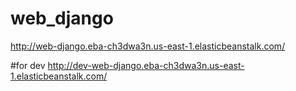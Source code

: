 # web_django
http://web-django.eba-ch3dwa3n.us-east-1.elasticbeanstalk.com/

#for dev
http://dev-web-django.eba-ch3dwa3n.us-east-1.elasticbeanstalk.com/
